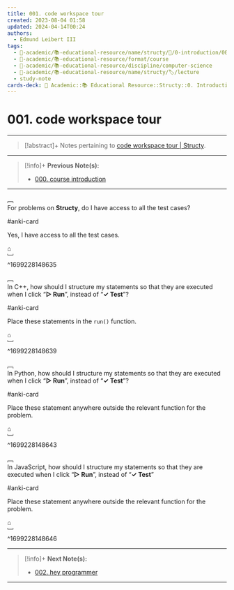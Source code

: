 ```yaml
---
title: 001. code workspace tour
created: 2023-08-04 01:58
updated: 2024-04-14T00:24
authors:
  - Edmund Leibert III
tags:
  - 🔴-academic/📚-educational-resource/name/structy/🔖/0-introduction/001-code-workspace-tour
  - 🔴-academic/📚-educational-resource/format/course
  - 🔴-academic/📚-educational-resource/discipline/computer-science
  - 🔴-academic/📚-educational-resource/name/structy/🏷️/lecture
  - study-note
cards-deck: 🔴 Academic::📚 Educational Resource::Structy::0. Introduction::001. code workspace tour
---
```


# 001. code workspace tour

---

> [!abstract]+ 
> Notes pertaining to [code workspace tour | Structy](https://www.structy.net/problems/code-workspace-tour).

---

> [!info]+ 
> **Previous Note(s):**
> - [000. course introduction](the-vault/src/🔴%20Academic/📚%20Educational%20Resource/Structy/0.%20Introduction/000.%20course%20introduction.md)

---

﹇<br>
For problems on **Structy**, do I have access to all the test cases?

#anki-card 

Yes, I have access to all the test cases.

⌂
<br>﹈<br>^1699228148635

﹇<br>
In C++, how should I structure my statements so that they are executed when I click “**▷ Run**”, instead of “**✓ Test**”?

#anki-card 

Place these statements in the `run()` function.

⌂
<br>﹈<br>^1699228148639

﹇<br>
In Python, how should I structure my statements so that they are executed when I click “**▷ Run**”, instead of “**✓ Test**”?

#anki-card 

Place these statement anywhere outside the relevant function for the problem.

⌂
<br>﹈<br>^1699228148643

﹇<br>
In JavaScript, how should I structure my statements so that they are executed when I click “**▷ Run**”, instead of “**✓ Test**”

#anki-card 

Place these statement anywhere outside the relevant function for the problem.

⌂
<br>﹈<br>^1699228148646

---

> [!info]+
> **Next Note(s):**
> - [002. hey programmer](the-vault/src/🔴%20Academic/📚%20Educational%20Resource/Structy/0.%20Introduction/002.%20hey%20programmer.md)

---



